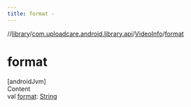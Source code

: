 ```yaml
---
title: format -
---
```

//[library](../../index.md)/[com.uploadcare.android.library.api](../index.md)/[VideoInfo](index.md)/[format](format.md)



# format  
[androidJvm]  
Content  
val [format](format.md): [String](https://kotlinlang.org/api/latest/jvm/stdlib/kotlin/-string/index.html)  



